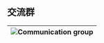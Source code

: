 ## 交流群

| ![Communication group](https://static.linhaojun.top/photos/6c149c9bd586ee0cb9d3d41df605e40f.png) |
| ------------------------------------------------------------ |
